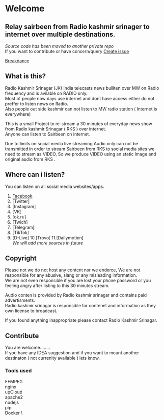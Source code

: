 # Welcome
## Relay sairbeen from Radio kashmir srinager to internet over multiple destinations.
_Source code has been moved to another private repo_ \
If you want to contribute or have concern/query [Create issue](https://github.com/wansawinc/sairbeen/issues)

[Breakdance](https://breakdance.github.io/breakdance/)
## What is this?
Radio Kashmir Srinagar (JK) India telecasts news bulliten over MW on Radio frequency and is avilable on RADIO only. \
Most of people now days use internet and dont have access either do not preffer to listen news on Radio. \
Also people out side kashmir can not listen to MW radio station ( Internet is everywhere) 

This is a small Project to re-stream a 30 minutes of everyday news show from Radio kashmir Srinagar ( RKS ) over internet. \
Anyone can listen to Sairbeen on internet.

Due to limits on social media live streaming Audio only can not be transmitted in order to stream Sairbeen from RKS to social media sites we need to stream as VIDEO, So we produce VIDEO using an static Image and original audio from RKS . 


## Where can i listen?
You can listen on all social media websites/apps.
1. [Facebook](https://fb.com/wansawcom)
2. [Twitter]
3. [Instagram]
4. [VK]
5. [ok.ru]
6. [Twich]
7. [Telegram]
8. [TikTok]
9. [D-Live]
10.[Trovo]
11.[Dailymotion] \
*We will add more sources in future*

## Copyright

Please not we do not host any content nor we endorce, We are not responsible for any abusive, slang or any misleading information. \
We are not even responsible if you are lost your phone password or you feeling angry after listing to this 30 minutes stream.

Audio conten is provided by Radio kashmir srinagar and contains paid advertisments. \
Radio kashmir srinagar is responsible for contenet and information as they own license to broadcast.

If you found anything inappropriate please contact Radio Kashmir Srinagar. 

## Contribute 

You are welcome........ \
If you have any IDEA suggestion and if you want to mount another destinaton ( not currenlty available ) lets know. 

### Tools used 

FFMPEG \
nginx \
upCloud \
apache2 \
nodejs \
pip \
Docker \



